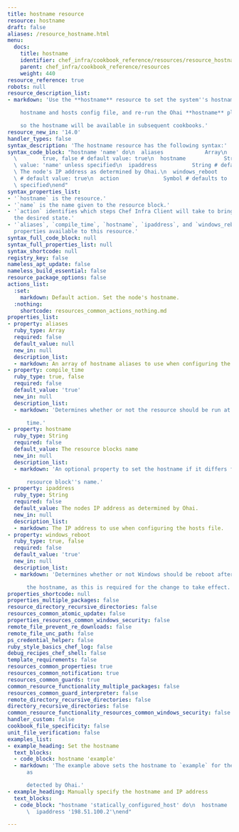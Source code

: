 ```yaml
---
title: hostname resource
resource: hostname
draft: false
aliases: /resource_hostname.html
menu:
  docs:
    title: hostname
    identifier: chef_infra/cookbook_reference/resources/resource_hostname.md hostname
    parent: chef_infra/cookbook_reference/resources
    weight: 440
resource_reference: true
robots: null
resource_description_list:
- markdown: 'Use the **hostname** resource to set the system''s hostname, configure

    hostname and hosts config file, and re-run the Ohai **hostname** plugin

    so the hostname will be available in subsequent cookbooks.'
resource_new_in: '14.0'
handler_types: false
syntax_description: 'The hostname resource has the following syntax:'
syntax_code_block: "hostname 'name' do\n  aliases             Array\n  compile_time\
  \        true, false # default value: true\n  hostname            String # default\
  \ value: 'name' unless specified\n  ipaddress           String # default value:\
  \ The node's IP address as determined by Ohai.\n  windows_reboot      true, false\
  \ # default value: true\n  action              Symbol # defaults to :set if not\
  \ specified\nend"
syntax_properties_list:
- '`hostname` is the resource.'
- '`name` is the name given to the resource block.'
- '`action` identifies which steps Chef Infra Client will take to bring the node into
  the desired state.'
- '`aliases`, `compile_time`, `hostname`, `ipaddress`, and `windows_reboot` are the
  properties available to this resource.'
syntax_full_code_block: null
syntax_full_properties_list: null
syntax_shortcode: null
registry_key: false
nameless_apt_update: false
nameless_build_essential: false
resource_package_options: false
actions_list:
  :set:
    markdown: Default action. Set the node's hostname.
  :nothing:
    shortcode: resources_common_actions_nothing.md
properties_list:
- property: aliases
  ruby_type: Array
  required: false
  default_value: null
  new_in: null
  description_list:
  - markdown: An array of hostname aliases to use when configuring the hosts file.
- property: compile_time
  ruby_type: true, false
  required: false
  default_value: 'true'
  new_in: null
  description_list:
  - markdown: 'Determines whether or not the resource should be run at compile

      time.'
- property: hostname
  ruby_type: String
  required: false
  default_value: The resource blocks name
  new_in: null
  description_list:
  - markdown: 'An optional property to set the hostname if it differs from the

      resource block''s name.'
- property: ipaddress
  ruby_type: String
  required: false
  default_value: The nodes IP address as determined by Ohai.
  new_in: null
  description_list:
  - markdown: The IP address to use when configuring the hosts file.
- property: windows_reboot
  ruby_type: true, false
  required: false
  default_value: 'true'
  new_in: null
  description_list:
  - markdown: 'Determines whether or not Windows should be reboot after changing

      the hostname, as this is required for the change to take effect.'
properties_shortcode: null
properties_multiple_packages: false
resource_directory_recursive_directories: false
resources_common_atomic_update: false
properties_resources_common_windows_security: false
remote_file_prevent_re_downloads: false
remote_file_unc_path: false
ps_credential_helper: false
ruby_style_basics_chef_log: false
debug_recipes_chef_shell: false
template_requirements: false
resources_common_properties: true
resources_common_notification: true
resources_common_guards: true
common_resource_functionality_multiple_packages: false
resources_common_guard_interpreter: false
remote_directory_recursive_directories: false
directory_recursive_directories: false
common_resource_functionality_resources_common_windows_security: false
handler_custom: false
cookbook_file_specificity: false
unit_file_verification: false
examples_list:
- example_heading: Set the hostname
  text_blocks:
  - code_block: hostname 'example'
  - markdown: 'The example above sets the hostname to `example` for the IP address,
      as

      detected by Ohai.'
- example_heading: Manually specify the hostname and IP address
  text_blocks:
  - code_block: "hostname 'statically_configured_host' do\n  hostname 'example'\n\
      \  ipaddress '198.51.100.2'\nend"

---
```

